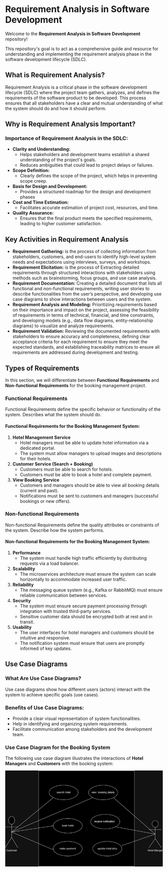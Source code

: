 # Requirement Analysis in Software Development

Welcome to the **Requirement Analysis in Software Development** repository!

This repository's goal is to act as a comprehensive guide and resource for understanding and implementing the requirement analysis phase in the software development lifecycle (SDLC).

## What is Requirement Analysis?

Requirement Analysis is a critical phase in the software development lifecycle (SDLC) where the project team gathers, analyzes, and defines the requirements of the software product to be developed. This process ensures that all stakeholders have a clear and mutual understanding of what the system should do and how it should perform.

## Why is Requirement Analysis Important?

### Importance of Requirement Analysis in the SDLC:

- **Clarity and Understanding:**
  - Helps stakeholders and development teams establish a shared understanding of the project's goals.
  - Reduces ambiguities that could lead to project delays or failures.
- **Scope Definition:**
  - Clearly defines the scope of the project, which helps in preventing scope creep.
- **Basis for Design and Development:**
  - Provides a structured roadmap for the design and development phases
- **Cost and Time Estimation:**
  - Facilitates accurate estimation of project cost, resources, and time.
- **Quality Assurance:**
  - Ensures that the final product meets the specified requirements, leading to higher customer satisfaction.

## Key Activities in Requirement Analysis

- **Requirement Gathering:** is the process of collecting information from stakeholders, customers, and end-users to identify high-level system needs and expectations using interviews, surveys, and workshops.
- **Requirement Elicitation:** is the process of Extracting detailed requirements through structured interactions with stakeholders using methods such as brainstorming, focus groups, and use case analysis.
- **Requirement Documentation:** Creating a detailed document that lists all functional and non-functional requirements, writing user stories to describe functionalities from the user’s perspective, and developing use case diagrams to show interactions between users and the system.
- **Requirement Analysis and Modeling:** Prioritizing requirements based on their importance and impact on the project, assessing the feasibility of requirements in terms of technical, financial, and time constraints, and developing models (e.g., data flow diagrams, entity-relationship diagrams) to visualize and analyze requirements.
- **Requirement Validation:** Reviewing the documented requirements with stakeholders to ensure accuracy and completeness, defining clear acceptance criteria for each requirement to ensure they meet the expected standards, and establishing traceability matrices to ensure all requirements are addressed during development and testing.

## Types of Requirements

In this section, we will differentiate between **Functional Requirements** and **Non-functional Requirements** for the booking management project.

### Functional Requirements

Functional Requirements define the specific behavior or functionality of the system. Describes what the system should do.

#### Functional Requirements for the Booking Management System:

1. **Hotel Management Service**
   - Hotel managers must be able to update hotel information via a dedicated portal.
   - The system must allow managers to upload images and descriptions for their hotels.
2. **Customer Service (Search + Booking)**
   - Customers must be able to search for hotels.
   - Customers must be able to book a hotel and complete payment.
3. **View Booking Service**
   - Customers and managers should be able to view all booking details (current and past).
   - Notifications must be sent to customers and managers (successful bookings or new offers).

### Non-functional Requirements

Non-functional Requirements define the quality attributes or constraints of the system. Describe how the system performs.

#### Non-functional Requirements for the Booking Management System:

1. **Performance**
   - The system must handle high traffic efficiently by distributing requests via a load balancer.
2. **Scalability**
   - The microservices architecture must ensure the system can scale horizontally to accommodate increased user traffic.
3. **Reliability**
   - The messaging queue system (e.g., Kafka or RabbitMQ) must ensure reliable communication between services.
4. **Security**
   - The system must ensure secure payment processing through integration with trusted third-party services.
   - Sensitive customer data should be encrypted both at rest and in transit.
5. **Usability**
   - The user interfaces for hotel managers and customers should be intuitive and responsive.
   - The notification system must ensure that users are promptly informed of key updates.

## Use Case Diagrams

### What Are Use Case Diagrams?

Use case diagrams show how different users (actors) interact with the system to achieve specific goals (use cases).

### Benefits of Use Case Diagrams:

- Provide a clear visual representation of system functionalities.
- Help in identifying and organizing system requirements.
- Facilitate communication among stakeholders and the development team.

### Use Case Diagram for the Booking System

The following use case diagram illustrates the interactions of **Hotel Managers** and **Customers** with the booking system:

![Use Case Diagram](./alx-booking-uc.png)
